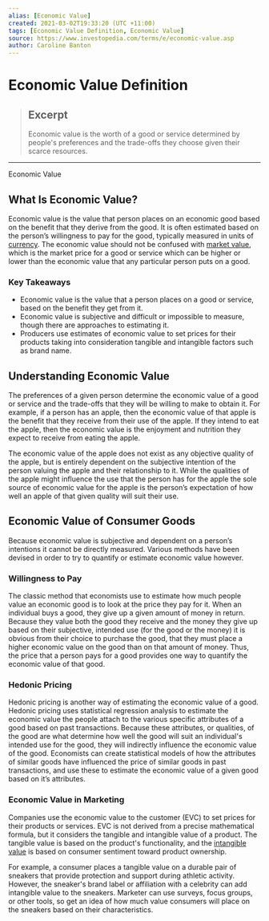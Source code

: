 ```yaml
---
alias: [Economic Value]
created: 2021-03-02T19:33:20 (UTC +11:00)
tags: [Economic Value Definition, Economic Value]
source: https://www.investopedia.com/terms/e/economic-value.asp
author: Caroline Banton
---
```


# Economic Value Definition

> ## Excerpt
> Economic value is the worth of a good or service determined by people's preferences and the trade-offs they choose given their scarce resources.

---

Economic Value
## What Is Economic Value?

Economic value is the value that person places on an economic good based on the benefit that they derive from the good. It is often estimated based on the person’s willingness to pay for the good, typically measured in units of [currency](https://www.investopedia.com/terms/c/currency.asp). The economic value should not be confused with [market value](https://www.investopedia.com/terms/m/marketvalue.asp), which is the market price for a good or service which can be higher or lower than the economic value that any particular person puts on a good.

### Key Takeaways

-   Economic value is the value that a person places on a good or service, based on the benefit they get from it.
-   Economic value is subjective and difficult or impossible to measure, though there are approaches to estimating it.
-   Producers use estimates of economic value to set prices for their products taking into consideration tangible and intangible factors such as brand name.

## Understanding Economic Value

The preferences of a given person determine the economic value of a good or service and the trade-offs that they will be willing to make to obtain it. For example, if a person has an apple, then the economic value of that apple is the benefit that they receive from their use of the apple. If they intend to eat the apple, then the economic value is the enjoyment and nutrition they expect to receive from eating the apple. 

The economic value of the apple does not exist as any objective quality of the apple, but is entirely dependent on the subjective intention of the person valuing the apple and their relationship to it. While the qualities of the apple might influence the use that the person has for the apple the sole source of economic value for the apple is the person’s expectation of how well an apple of that given quality will suit their use. 

## Economic Value of Consumer Goods

Because economic value is subjective and dependent on a person’s intentions it cannot be directly measured. Various methods have been devised in order to try to quantify or estimate economic value however.

### Willingness to Pay

The classic method that economists use to estimate how much people value an economic good is to look at the price they pay for it. When an individual buys a good, they give up a given amount of money in return. Because they value both the good they receive and the money they give up based on their subjective, intended use (for the good or the money) it is obvious from their choice to purchase the good, that they must place a higher economic value on the good than on that amount of money. Thus, the price that a person pays for a good provides one way to quantify the economic value of that good. 

### Hedonic Pricing

Hedonic pricing is another way of estimating the economic value of a good. Hedonic pricing uses statistical regression analysis to estimate the economic value the people attach to the various specific attributes of a good based on past transactions. Because these attributes, or qualities, of the good are what determine how well the good will suit an individual's intended use for the good, they will indirectly influence the economic value of the good. Economists can create statistical models of how the attributes of similar goods have influenced the price of similar goods in past transactions, and use these to estimate the economic value of a given good based on it’s attributes. 

### Economic Value in Marketing

Companies use the economic value to the customer (EVC) to set prices for their products or services. EVC is not derived from a precise mathematical formula, but it considers the tangible and intangible value of a product. The tangible value is based on the product's functionality, and the [intangible value](https://www.investopedia.com/terms/i/intangibleasset.asp) is based on consumer sentiment toward product ownership.

For example, a consumer places a tangible value on a durable pair of sneakers that provide protection and support during athletic activity. However, the sneaker's brand label or affiliation with a celebrity can add intangible value to the sneakers. Marketer can use surveys, focus groups, or other tools, so get an idea of how much value consumers will place on the sneakers based on their characteristics.
